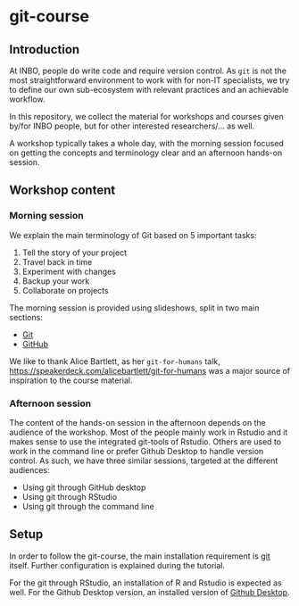 # git-course

## Introduction

At INBO, people do write code and require version control. As `git` is not the most straightforward environment to work with for non-IT specialists, we try to define our own sub-ecosystem with relevant practices and an achievable workflow.

In this repository, we collect the material for workshops and courses given by/for INBO people, but for other interested researchers/... as well. 

A workshop typically takes a whole day, with the morning session focused on getting the concepts and terminology clear and an afternoon hands-on session.

## Workshop content

### Morning session

We explain the main terminology of Git based on 5 important tasks:
1. Tell the story of your project
1. Travel back in time
1. Experiment with changes
1. Backup your work
1. Collaborate on projects

The morning session is provided using slideshows, split in two main sections: 
* [Git ](https://docs.google.com/presentation/d/1JqlFSqFFzUdY6uSMMv7tkO4uDjGok0J-6xI4CsfI_64)
* [GitHub](https://docs.google.com/presentation/d/1sOAmEw8zpovPy5kyszBmsrMJUW7rzJhqhac4zfULQ0o) 

We like to thank Alice Bartlett, as her `git-for-humans` talk, https://speakerdeck.com/alicebartlett/git-for-humans was a major source of inspiration to the course material.

### Afternoon session

The content of the hands-on session in the afternoon depends on the audience of the workshop. Most of the people mainly work in Rstudio and it makes sense to use the integrated git-tools of Rstudio. Others are used to work in the command line or prefer Github Desktop to handle version control. As such, we have three similar sessions, targeted at the different audiences:

* Using git through GitHub desktop
* Using git through RStudio
* Using git through the command line

## Setup

In order to follow the git-course, the main installation requirement is [git](https://git-scm.com/) itself. Further configuration is explained during the tutorial. 

For the git through RStudio, an installation of R and Rstudio is expected as well. For the Github Desktop version, an installed version of [Github Desktop](https://desktop.github.com/).





